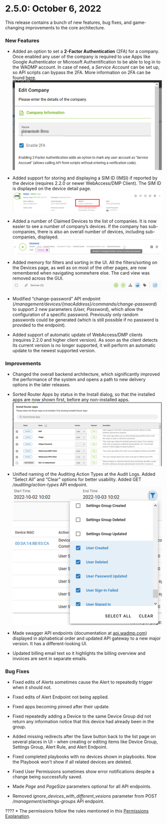 # 2.5.0: October 6, 2022

This release contains a bunch of new features, bug fixes, and game-changing improvements to the core architecture.


### New Features

* Added an option to set a **2-Factor Authentication** (2FA) for a company. Once enabled any user of the company is required to use Apps like Google Authenticator or Microsoft Authentification to be able to log in to the WADMP account. In case of need, a *Service Account* can be set up, so API scripts can bypass the 2FA. More information on 2FA can be found [here](https://docs.wadmp.com/explanations/2fa/).
![2FA](./2.5.0/2fa.png "2FA")

* Added support for storing and displaying a SIM ID (IMSI) if reported by the device (requires 2.2.0 or newer WebAccess/DMP Client). The SIM ID is displayed on the device detail page.
![2FA](./2.5.0/sim-id.png "SIM ID")

* Added a number of Claimed Devices to the list of companies. It is now easier to see a number of company’s devices. If the company has sub-companies, there is also an overall number of devices, including sub-companies, displayed.
![2FA](./2.5.0/number-of-companies.png "Number of companies")

* Added memory for filters and sorting in the UI. All the filters/sorting on the Devices page, as well as on most of the other pages,  are now remembered when navigating somewhere else. The card view was removed across the GUI.
![2FA](./2.5.0/filters.png "Filters")

* Modified “change-password” API endpoint (*/management/devices/{macAddress}/commands/change-password*) to support 2 new parameters (*User, Password*), which allow the configuration of a specific password. Previously only random passwords could be generated (which is still possible if no password is provided to the endpoint).
  
* Added support of automatic update of WebAccess/DMP clients (requires 2.2.0 and higher client version). As soon as the client detects its current version is no longer supported, it will perform an automatic update to the newest supported version.


### Improvements

* Changed the overall backend architecture, which significantly improved the performance of the system and opens a path to new delivery options in the later releases. 

* Sorted Router Apps by status in the Install dialog, so that the installed apps are now shown first, before any non-installed apps.
![2FA](./2.5.0/install-ra.png "Install Router Apps")

* Unified naming of the Auditing Action Types at the Audit Logs. Added “Select All” and “Clear” options for better usability. Added GET */auditing/action-types* API endpoint.
![2FA](./2.5.0/action-types.png "Action Types")

* Made swagger API endpoints (documentation at [api.wadmp.com](https://api.wadmp.com)) displayed in alphabetical order and updated API gateway to a new major version. It has a different-looking UI.
  
* Updated billing email text so it highlights the billing overview and invoices are sent in separate emails.


### Bug Fixes 

* Fixed edits of Alerts sometimes cause the Alert to repeatedly trigger when it should not.

* Fixed edits of Alert Endpoint not being applied.

* Fixed apps becoming pinned after their update.

* Fixed repeatedly adding a Device to the same Device Group did not return any information notice that this device had already been in the group.
  
* Added missing redirects after the Save button back to the list page on several places in UI - when creating or editing items like Device Group, Settings Group, Alert Rule, and Alert Endpoint.

* Fixed completed playbooks with no devices shown in playbooks. Now the Playbook won't show if all related devices are deleted.

* Fixed User Permissions sometimes show error notifications despite a change being successfully saved.

* Made *Page* and *PageSize* parameters optional for all API endpoints.

* Removed *ignore_devices_with_different_vesions* parameter from POST */management/settings-groups* API endpoint.


???? *  The permissions follow the rules mentioned in this [Permissions Explanation](https://docs.wadmp.com/explanations/permissions/).










